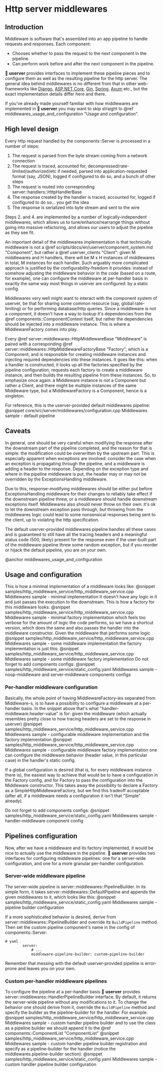 # Http server middlewares

## Introduction

Middleware is software that's assembled into an app pipeline to handle requests and responses. Each component:

* Chooses whether to pass the request to the next component in the pipeline.
* Can perform work before and after the next component in the pipeline.

🐙 **userver** provides interfaces to implement these pipeline pieces and to configure them
as well as the resulting pipeline for the http server.
The general idea behind middlewares is no different from that in other web-frameworks like
[Django](https://docs.djangoproject.com/en/5.0/topics/http/middleware/),
[ASP.NET Core](https://learn.microsoft.com/en-us/aspnet/core/fundamentals/middleware/?view=aspnetcore-8.0/),
[Gin](https://gin-gonic.com/docs/examples/custom-middleware/),
[Spring](https://docs.spring.io/spring-framework/reference/web/webmvc/mvc-config/interceptors.html),
[Axum](https://docs.rs/axum/latest/axum/middleware/index.html) etc., but the exact implementation details
differ here and there.

If you've already made yourself familiar with how middlewares are implemented in 🐙 **userver**
you may want to skip straight to @ref middlewares_usage_and_configuration "Usage and configuration".

## High level design

Every http request handled by the components::Server is processed in a number of steps:

1. The request is parsed from the byte stream coming from a network connection
2. The request is traced, accounted for, decompressed/rate-limited/authorized/etc if needed, parsed into
   application-requested format (say, JSON), logged if configured to do so, and a bunch of other steps
3. The request is routed into corresponding server::handlers::HttpHandlerBase
4. The response created by the handler is traced, accounted for, logged if configured to do so... you get the idea
5. The response is serialized into byte stream and sent to the wire

Steps 2. and 4. are implemented by a number of logically-independent middlewares, which allows us to
tune/enhance/rearrange things without going into massive refactoring,
and allows our users to adjust the pipeline as they see fit.

An important detail of the middlewares implementation is that technically middleware is not a
@ref scripts/docs/en/userver/component_system.md "Component", but rather a @ref userver_clients "Client":
given M middlewares and H handlers, there will be M x H instances of middlewares in total, M instances for each handler.
Such arguably more complicated approach is justified by the configurability-freedom it provides: instead of somehow
adjusting the middleware behavior in the code (based on a route, for example), one can configure the middleware at
per-handler basis in exactly the same way most things in userver are configured: by a static config.

Middlewares very well might want to interact with the component system of userver, be that for sharing some common
resource (say, global rate-limiting) or for performing database/http queries. Since a middleware is not a component,
it doesn't have a way to lookup it's dependencies from the @ref components::ComponentContext itself, but rather
the dependencies should be injected into a middleware instance. This is where a MiddlewareFactory comes into play.

Every @ref server::middlewares::HttpMiddlewareBase "Middleware" is paired with a corresponding
@ref server::middlewares::HttpMiddlewareFactoryBase "Factory", which is a Component, and is responsible for creating
middleware instances and injecting required dependencies into these instances. It goes like this: when a handler is
constructed, it looks up all the factories specified by the pipeline configuration, requests each factory to create a
middleware instance, and then builds the resulting pipeline from these instances.
So, to emphasize once again: a Middleware instance is not a Component but rather a Client, and there might be multiple
instances of the same Middleware type, but a MiddlewareFactory is a Component, hence is a singleton.

For reference, this is the userver-provided default middlewares pipeline:
@snippet core/src/server/middlewares/configuration.cpp  Middlewares sample - default pipeline

## Caveats

In general, one should be very careful when modifying the response after the downstream part of the pipeline completed,
and the reason for that is simple: the modification could be overwritten by the upstream part. This is especially
apparent when exceptions are involved: consider the case when an exception is propagating through the pipeline, 
and a middleware is adding a header to the response.
Depending on the exception type and where in the pipeline middleware is put, the header may or may not be overridden 
by the ExceptionsHandling middleware.

Due to this, response-modifying middlewares should be either put before ExceptionsHandling middleware for their changes
to reliably take effect if the downstream pipeline threw, or a middleware should handle downstream exceptions itself.
Middlewares also should never throw on their own: it's ok to let the downstream exception pass through, but throwing
from the middlewares logic could lead to some nonsensical responses being sent to the client, up to violating the http
specification.

The default userver-provided middlewares pipeline handles all these cases and is guaranteed to still have all the
tracing headers and a meaningful status code (500, likely) present for the response even if the user-built part of the
middleware pipeline threw some random exception, but if you reorder or hijack the default pipeline, you are on your own.

@anchor middlewares_usage_and_configuration
## Usage and configuration

This is how a minimal implementation of a middleware looks like:
@snippet samples/http_middleware_service/http_middleware_service.cpp  Middlewares sample - minimal implementation
It doesn't have any logic in it and just passes the execution to the downstream.
This is how a factory for this middleware looks:
@snippet samples/http_middleware_service/http_middleware_service.cpp  Middlewares sample - minimal factory implementation
which feels too verbose for the amount of logic the code performs, so we have a shortcut version, which does the same 
and also passes the handler into the middleware constructor. Given the middleware that performs some logic
@snippet samples/http_middleware_service/http_middleware_service.cpp  Middlewares sample - some middleware implementation
the factory implementation is just this:
@snippet samples/http_middleware_service/http_middleware_service.cpp  Middlewares sample - some middleware factory implementation
Do not forget to add components configs:
@snippet samples/http_middleware_service/static_config.yaml  Middlewares sample - noop-middleware and server-middleware components configs

### Per-handler middleware configuration

Basically, the whole point of having MiddlewareFactory-ies separated from Middleware-s, is to have a possibility to 
configure a middleware at a per-handler basis.
In the snippet above that's what "handler-middleware.header-value" is for: given the middleware (which actually 
resembles pretty close to how tracing headers are set to the response in userver)
@snippet samples/http_middleware_service/http_middleware_service.cpp  Middlewares sample - configurable middleware implementation
and the factory implementation
@snippet samples/http_middleware_service/http_middleware_service.cpp  Middlewares sample - configurable middleware factory implementation
one can configure the middleware behavior (header value, in this particular case) in the handler's static config.

If a global configuration is desired (that is, for every middleware instance there is), the easiest way to achieve that
would be to have a configuration in the Factory config, and for Factory to pass the configuration into the Middleware 
constructor. This takes away the possibility to declare a Factory as a SimpleHttpMiddlewareFactory, but we find this
tradeoff acceptable (after all, if a middleware needs a configuration it isn't that "Simple" already).

Do not forget to add components configs:
@snippet samples/http_middleware_service/static_config.yaml  Middlewares sample - handler-middleware component config

## Pipelines configuration

Now, after we have a middleware and its factory implemented, it would be nice to actually use the middleware in the
pipeline.
🐙 **userver** provides two interfaces for configuring middleware pipelines: one for a server-wide configuration,
and one for a more granular per-handler configuration.

### Server-wide middleware pipeline

The server-wide pipeline is server::middlewares::PipelineBuilder. In its simple form, it takes
server::middlewares::DefaultPipeline and appends the given middlewares to it, which looks like this:
@snippet samples/http_middleware_service/static_config.yaml  Middlewares sample - pipeline builder configuration

If a more sophisticated behavior is desired, derive from server::middlewares::PipelineBuilder and override
its `BuildPipeline` method. Then set the custom pipeline component's name in the config of components::Server:

```
# yaml
        server:
            # ...
            middleware-pipeline-builder: custom-pipeline-builder
```

Remember that messing with the default userver-provided pipeline is error-prone and leaves you on your own.

### Custom per-handler middleware pipelines

To configure the pipeline at a per-handler basis 🐙 **userver** provides server::middlewares::HandlerPipelineBuilder interface.
By default, it returns the server-wide pipeline without any modifications to it. To change the behavior one should
derive from it, override the `BuildPipeline` method and specify the builder as the pipeline-builder for the handler.
For example:
@snippet samples/http_middleware_service/http_middleware_service.cpp  Middlewares sample - custom handler pipeline builder
and to use the class as a pipeline builder we should append it to the @ref components::ComponentList "ComponentList"
@snippet samples/http_middleware_service/http_middleware_service.cpp  Middlewares sample - custom handler pipeline builder registration
and specify as a pipeline-builder for the handler (notice the middlewares.pipeline-builder section):
@snippet samples/http_middleware_service/static_config.yaml  Middlewares sample - custom handler pipeline builder configuration
